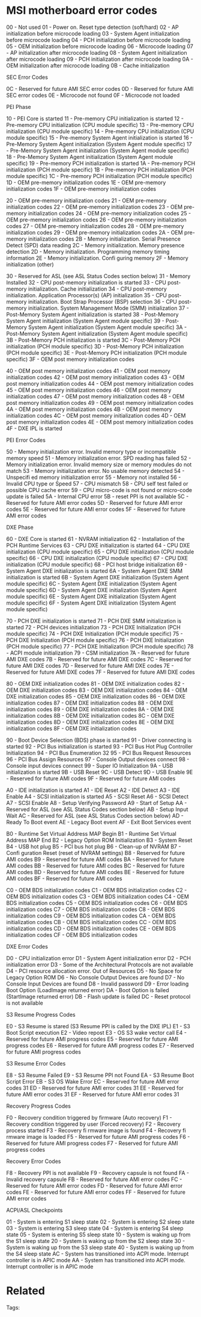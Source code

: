 # MSI motherboard error codes
00 - Not used
01 - Power on. Reset type detection (soft/hard)
02 - AP initialization before microcode loading
03 - System Agent initialization before microcode loading
04 - PCH initialization before microcode loading
05 - OEM initialization before microcode loading
06 - Microcode loading
07 - AP initialization after microcode loading
08 - System Agent initialization after microcode loading
09 - PCH initialization after microcode loading
0A - OEM initialization after microcode loading
0B - Cache initialization

SEC Error Codes

0C - Reserved for future AMI SEC error codes
0D - Reserved for future AMI SEC error codes
0E - Microcode not found
0F - Microcode not loaded

PEI Phase

10 - PEI Core is started
11 - Pre-memory CPU initialization is started
12 - Pre-memory CPU initialization (CPU module specific)
13 - Pre-memory CPU initialization (CPU module specific)
14 - Pre-memory CPU initialization (CPU module specific)
15 - Pre-memory System Agent initialization is started
16 - Pre-Memory System Agent initialization (System Agent module specific)
17 - Pre-Memory System Agent initialization (System Agent module specific)
18 - Pre-Memory System Agent initialization (System Agent module specific)
19 - Pre-memory PCH initialization is started
1A - Pre-memory PCH initialization (PCH module specific)
1B - Pre-memory PCH initialization (PCH module specific)
1C - Pre-memory PCH initialization (PCH module specific)
1D - OEM pre-memory initialization codes
1E - OEM pre-memory initialization codes
1F - OEM pre-memory initialization codes

20 - OEM pre-memory initialization codes
21 - OEM pre-memory initialization codes
22 - OEM pre-memory initialization codes
23 - OEM pre-memory initialization codes
24 - OEM pre-memory initialization codes
25 - OEM pre-memory initialization codes
26 - OEM pre-memory initialization codes
27 - OEM pre-memory initialization codes
28 - OEM pre-memory initialization codes
29 - OEM pre-memory initialization codes
2A - OEM pre-memory initialization codes
2B - Memory initialization. Serial Presence Detect (SPD) data reading
2C - Memory initialization. Memory presence detection
2D - Memory initialization. Programming memory timing information
2E - Memory initialization. Confi guring memory
2F - Memory initialization (other)

30 - Reserved for ASL (see ASL Status Codes section below)
31 - Memory Installed
32 - CPU post-memory initialization is started
33 - CPU post-memory initialization. Cache initialization
34 - CPU post-memory initialization. Application Processor(s) (AP) initialization
35 - CPU post-memory initialization. Boot Strap Processor (BSP) selection
36 - CPU post-memory initialization. System Management Mode (SMM) initialization
37 - Post-Memory System Agent initialization is started
38 - Post-Memory System Agent initialization (System Agent module specific)
39 - Post-Memory System Agent initialization (System Agent module specific)
3A - Post-Memory System Agent initialization (System Agent module specific)
3B - Post-Memory PCH initialization is started
3C - Post-Memory PCH initialization (PCH module specific)
3D - Post-Memory PCH initialization (PCH module specific)
3E - Post-Memory PCH initialization (PCH module specific)
3F - OEM post memory initialization codes

40 - OEM post memory initialization codes
41 - OEM post memory initialization codes
42 - OEM post memory initialization codes
43 - OEM post memory initialization codes
44 - OEM post memory initialization codes
45 - OEM post memory initialization codes
46 - OEM post memory initialization codes
47 - OEM post memory initialization codes
48 - OEM post memory initialization codes
49 - OEM post memory initialization codes
4A - OEM post memory initialization codes
4B - OEM post memory initialization codes
4C - OEM post memory initialization codes
4D - OEM post memory initialization codes
4E - OEM post memory initialization codes
4F - DXE IPL is started

PEI Error Codes

50 - Memory initialization error. Invalid memory type or incompatible memory speed
51 - Memory initialization error. SPD reading has failed
52 - Memory initialization error. Invalid memory size or memory modules do not match
53 - Memory initialization error. No usable memory detected
54 - Unspecifi ed memory initialization error
55 - Memory not installed
56 - Invalid CPU type or Speed
57 - CPU mismatch
58 - CPU self test failed or possible CPU cache error
59 - CPU micro-code is not found or micro-code update is failed
5A - Internal CPU error
5B - reset PPI is not available
5C - Reserved for future AMI error codes
5D - Reserved for future AMI error codes
5E - Reserved for future AMI error codes
5F - Reserved for future AMI error codes

DXE Phase

60 - DXE Core is started
61 - NVRAM initialization
62 - Installation of the PCH Runtime Services
63 - CPU DXE initialization is started
64 - CPU DXE initialization (CPU module specific)
65 - CPU DXE initialization (CPU module specific)
66 - CPU DXE initialization (CPU module specific)
67 - CPU DXE initialization (CPU module specific)
68 - PCI host bridge initialization
69 - System Agent DXE initialization is started
6A - System Agent DXE SMM initialization is started
6B - System Agent DXE initialization (System Agent module specific)
6C - System Agent DXE initialization (System Agent module specific)
6D - System Agent DXE initialization (System Agent module specific)
6E - System Agent DXE initialization (System Agent module specific)
6F - System Agent DXE initialization (System Agent module specific)

70 - PCH DXE initialization is started
71 - PCH DXE SMM initialization is started
72 - PCH devices initialization
73 - PCH DXE Initialization (PCH module specific)
74 - PCH DXE Initialization (PCH module specific)
75 - PCH DXE Initialization (PCH module specific)
76 - PCH DXE Initialization (PCH module specific)
77 - PCH DXE Initialization (PCH module specific)
78 - ACPI module initialization
79 - CSM initialization
7A - Reserved for future AMI DXE codes
7B - Reserved for future AMI DXE codes
7C - Reserved for future AMI DXE codes
7D - Reserved for future AMI DXE codes
7E - Reserved for future AMI DXE codes
7F - Reserved for future AMI DXE codes

80 - OEM DXE initialization codes
81 - OEM DXE initialization codes
82 - OEM DXE initialization codes
83 - OEM DXE initialization codes
84 - OEM DXE initialization codes
85 - OEM DXE initialization codes
86 - OEM DXE initialization codes
87 - OEM DXE initialization codes
88 - OEM DXE initialization codes
89 - OEM DXE initialization codes
8A - OEM DXE initialization codes
8B - OEM DXE initialization codes
8C - OEM DXE initialization codes
8D - OEM DXE initialization codes
8E - OEM DXE initialization codes
8F - OEM DXE initialization codes

90 - Boot Device Selection (BDS) phase is started
91 - Driver connecting is started
92 - PCI Bus initialization is started
93 - PCI Bus Hot Plug Controller Initialization
94 - PCI Bus Enumeration 32
95 - PCI Bus Request Resources
96 - PCI Bus Assign Resources
97 - Console Output devices connect
98 - Console input devices connect
99 - Super IO Initialization
9A - USB initialization is started
9B - USB Reset
9C - USB Detect
9D - USB Enable
9E - Reserved for future AMI codes
9F - Reserved for future AMI codes

A0 - IDE initialization is started
A1 - IDE Reset
A2 - IDE Detect
A3 - IDE Enable
A4 - SCSI initialization is started
A5 - SCSI Reset
A6 - SCSI Detect
A7 - SCSI Enable
A8 - Setup Verifying Password
A9 - Start of Setup
AA - Reserved for ASL (see ASL Status Codes section below)
AB - Setup Input Wait
AC - Reserved for ASL (see ASL Status Codes section below)
AD - Ready To Boot event
AE - Legacy Boot event
AF - Exit Boot Services event

B0 - Runtime Set Virtual Address MAP Begin
B1 - Runtime Set Virtual Address MAP End
B2 - Legacy Option ROM Initialization
B3 - System Reset
B4 - USB hot plug
B5 - PCI bus hot plug
B6 - Clean-up of NVRAM
B7 - Confi guration Reset (reset of NVRAM settings)
B8 - Reserved for future AMI codes
B9 - Reserved for future AMI codes
BA - Reserved for future AMI codes
BB - Reserved for future AMI codes
BC - Reserved for future AMI codes
BD - Reserved for future AMI codes
BE - Reserved for future AMI codes
BF - Reserved for future AMI codes

C0 - OEM BDS initialization codes
C1 - OEM BDS initialization codes
C2 - OEM BDS initialization codes
C3 - OEM BDS initialization codes
C4 - OEM BDS initialization codes
C5 - OEM BDS initialization codes
C6 - OEM BDS initialization codes
C7 - OEM BDS initialization codes
C8 - OEM BDS initialization codes
C9 - OEM BDS initialization codes
CA - OEM BDS initialization codes
CB - OEM BDS initialization codes
CC - OEM BDS initialization codes
CD - OEM BDS initialization codes
CE - OEM BDS initialization codes
CF - OEM BDS initialization codes

DXE Error Codes

D0 - CPU initialization error
D1 - System Agent initialization error
D2 - PCH initialization error
D3 - Some of the Architectural Protocols are not available
D4 - PCI resource allocation error. Out of Resources
D5 - No Space for Legacy Option ROM
D6 - No Console Output Devices are found
D7 - No Console Input Devices are found
D8 - Invalid password
D9 - Error loading Boot Option (LoadImage returned error)
DA - Boot Option is failed (StartImage returned error)
DB - Flash update is failed
DC - Reset protocol is not available

S3 Resume Progress Codes

E0 - S3 Resume is stared (S3 Resume PPI is called by the DXE IPL)
E1 - S3 Boot Script execution
E2 - Video repost
E3 - OS S3 wake vector call
E4 - Reserved for future AMI progress codes
E5 - Reserved for future AMI progress codes
E6 - Reserved for future AMI progress codes
E7 - Reserved for future AMI progress codes

S3 Resume Error Codes

E8 - S3 Resume Failed
E9 - S3 Resume PPI not Found
EA - S3 Resume Boot Script Error
EB - S3 OS Wake Error
EC - Reserved for future AMI error codes 31
ED - Reserved for future AMI error codes 31
EE - Reserved for future AMI error codes 31
EF - Reserved for future AMI error codes 31

Recovery Progress Codes

F0 - Recovery condition triggered by firmware (Auto recovery)
F1 - Recovery condition triggered by user (Forced recovery)
F2 - Recovery process started
F3 - Recovery fi rmware image is found
F4 - Recovery fi rmware image is loaded
F5 - Reserved for future AMI progress codes
F6 - Reserved for future AMI progress codes
F7 - Reserved for future AMI progress codes

Recovery Error Codes

F8 - Recovery PPI is not available
F9 - Recovery capsule is not found
FA - Invalid recovery capsule
FB - Reserved for future AMI error codes
FC - Reserved for future AMI error codes
FD - Reserved for future AMI error codes
FE - Reserved for future AMI error codes
FF - Reserved for future AMI error codes

ACPI/ASL Checkpoints

01 - System is entering S1 sleep state
02 - System is entering S2 sleep state
03 - System is entering S3 sleep state
04 - System is entering S4 sleep state
05 - System is entering S5 sleep state
10 - System is waking up from the S1 sleep state
20 - System is waking up from the S2 sleep state
30 - System is waking up from the S3 sleep state
40 - System is waking up from the S4 sleep state
AC - System has transitioned into ACPI mode. Interrupt controller is in APIC mode
AA - System has transitioned into ACPI mode. Interrupt controller is in APIC mode
# Related


Tags:

    
